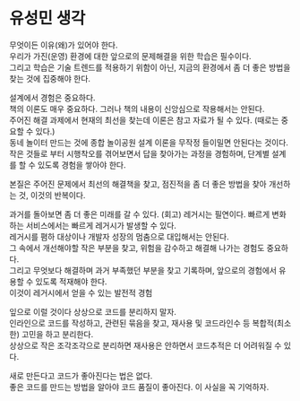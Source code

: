 # 유성민 생각

무엇이든 이유(왜)가 있어야 한다.  
우리가 가진(운영) 환경에 대한 앞으로의 문제해결을 위한 학습은 필수이다.  
그리고 학습은 기술 트렌드를 적용하기 위함이 아닌, 지금의 환경에서 좀 더 좋은 방법을 찾는 것에 집중해야 한다.

설계에서 경험은 중요하다.  
책의 이론도 매우 중요하다. 그러나 책의 내용이 신앙심으로 작용해서는 안된다.  
주어진 해결 과제에서 현재의 최선을 찾는데 이론은 참고 자료가 될 수 있다. (때로는 중요할 수 있다.)  
동네 놀이터 만드는 것에 종합 놀이공원 설계 이론을 무작정 들이밀면 안된다는 것이다.
작은 것들로 부터 시행착오를 겪어보면서 답을 찾아가는 과정을 경험하며, 단계별 설계를 할 수 있도록 경험을 쌓아야 한다.

본질은 주어진 문제에서 최선의 해결책을 찾고, 점진적을 좀 더 좋은 방법을 찾아 개선하는 것, 이것의 반복이다.

과거를 돌아보면 좀 더 좋은 미래를 갈 수 있다. (회고)
레거시는 필연이다. 빠르게 변화하는 서비스에서는 빠르게 레거시가 발생할 수 있다.  
레거시를 폄하 대상이나 개발자 성장의 멈춤으로 대입해서는 안된다.  
그 속에서 개선해야할 작은 부분을 찾고, 위험을 감수하고 해결해 나가는 경험도 중요하다.  
그리고 무엇보다 해결하며 과거 부족했던 부분을 찾고 기록하며, 앞으로의 경험에서 유용할 수 있도록 적재해야 한다.  
이것이 레거시에서 얻을 수 있는 발전적 경험

잎으로 이럴 것이다 상상으로 코드를 분리하지 말자.  
인라인으로 코드를 작성하고, 관련된 묶음을 찾고, 재사용 및 코드라인수 등 복합적(최소한) 고민을 하고 분리한다.  
상상으로 작은 조각조각으로 분리하면 재사용은 안하면서 코드추적은 더 어려워질 수 있다.

새로 만든다고 코드가 좋아진다는 법은 없다.  
좋은 코드를 만드는 방법을 알아야 코드 품질이 좋아진다. 이 사실을 꼭 기억하자.
